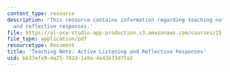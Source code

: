 ```yaml
---
content_type: resource
description: 'This resource contains information regarding teaching note: active listening
  and reflective responses.'
file: https://ol-ocw-studio-app-production.s3.amazonaws.com/courses/15-279-management-communication-for-undergraduates-fall-2012/bb37efe9da25702d1a9a4a43b73d7fa3_MIT15_279F12_actveListng.pdf
file_type: application/pdf
resourcetype: Document
title: 'Teaching Note: Active Listening and Reflective Responses'
uid: bb37efe9-da25-702d-1a9a-4a43b73d7fa3
---
```

